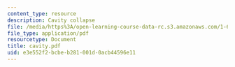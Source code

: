 ```yaml
---
content_type: resource
description: Cavity collapse
file: /media/https%3A/open-learning-course-data-rc.s3.amazonaws.com/1-63-advanced-fluid-dynamics-of-the-environment-fall-2002/e3e552f2bcbeb281001d0acb44596e11_cavity.pdf
file_type: application/pdf
resourcetype: Document
title: cavity.pdf
uid: e3e552f2-bcbe-b281-001d-0acb44596e11
---
```

